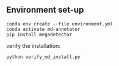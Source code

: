 ## Environment set-up

```
conda env create --file environment.yml
conda activate md-annotator
pip install megadetector
```

verify the installation:

```
python verify_md_install.py
```

